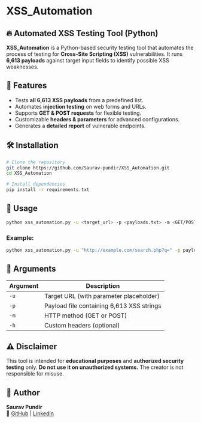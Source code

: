 # XSS_Automation

## 🔥 Automated XSS Testing Tool (Python)

**XSS_Automation** is a Python-based security testing tool that automates the process of testing for **Cross-Site Scripting (XSS)** vulnerabilities. It runs **6,613 payloads** against target input fields to identify possible XSS weaknesses.

## 🚀 Features
- Tests **all 6,613 XSS payloads** from a predefined list.
- Automates **injection testing** on web forms and URLs.
- Supports **GET & POST requests** for flexible testing.
- Customizable **headers & parameters** for advanced configurations.
- Generates a **detailed report** of vulnerable endpoints.

## 🛠️ Installation
```bash
# Clone the repository
git clone https://github.com/Saurav-pundir/XSS_Automation.git
cd XSS_Automation

# Install dependencies
pip install -r requirements.txt
```

## 🎯 Usage
```bash
python xss_automation.py -u <target_url> -p <payloads.txt> -m <GET/POST>
```

### Example:
```bash
python xss_automation.py -u "http://example.com/search.php?q=" -p payloads.txt -m GET
```

## 📝 Arguments
| Argument | Description |
|----------|------------|
| `-u` | Target URL (with parameter placeholder) |
| `-p` | Payload file containing 6,613 XSS strings |
| `-m` | HTTP method (GET or POST) |
| `-h` | Custom headers (optional) |

## ⚠️ Disclaimer
This tool is intended for **educational purposes** and **authorized security testing** only. **Do not use it on unauthorized systems.** The creator is not responsible for misuse.

## 📌 Author
**Saurav Pundir**  
🔗 [GitHub](https://github.com/Saurav-pundir) | [LinkedIn](https://www.linkedin.com/in/saurav-pundir/)
